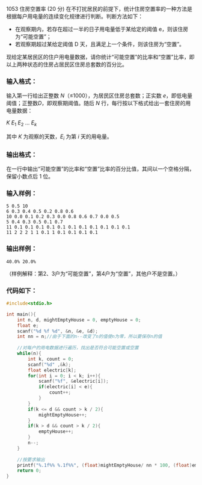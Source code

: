 1053 住房空置率 (20 分)
在不打扰居民的前提下，统计住房空置率的一种方法是根据每户用电量的连续变化规律进行判断。判断方法如下：
*  在观察期内，若存在超过一半的日子用电量低于某给定的阈值 e，则该住房为“可能空置”；
* 若观察期超过某给定阈值 D 天，且满足上一个条件，则该住房为“空置”。

现给定某居民区的住户用电量数据，请你统计“可能空置”的比率和“空置”比率，即以上两种状态的住房占居民区住房总套数的百分比。
### 输入格式：
输入第一行给出正整数 $N$（≤1000），为居民区住房总套数；正实数 $e$，即低电量阈值；正整数$D$，即观察期阈值。随后 $N$ 行，每行按以下格式给出一套住房的用电量数据：

$K$ $E_1$ $E_2$ ... $E_k$

其中 $K$ 为观察的天数，$E_i$ 为第 $i$ 天的用电量。
### 输出格式：
在一行中输出“可能空置”的比率和“空置”比率的百分比值，其间以一个空格分隔，保留小数点后 1 位。
### 输入样例：
```
5 0.5 10
6 0.3 0.4 0.5 0.2 0.8 0.6
10 0.0 0.1 0.2 0.3 0.0 0.8 0.6 0.7 0.0 0.5
5 0.4 0.3 0.5 0.1 0.7
11 0.1 0.1 0.1 0.1 0.1 0.1 0.1 0.1 0.1 0.1 0.1
11 2 2 2 1 1 0.1 1 0.1 0.1 0.1 0.1
```
### 输出样例：
```
40.0% 20.0%
```
（样例解释：第2、3户为“可能空置”，第4户为“空置”，其他户不是空置。）
### 代码如下：
```c
#include<stdio.h>

int main(){
    int n, d, mightEmptyHouse = 0, emptyHouse = 0;
    float e;
    scanf("%d %f %d", &n, &e, &d);
    int nn = n;//由于下面的n--改变了n的值使n为零，所以要保存n的值 
    
    //对每户的用电数据进行遍历，找出是否符合可能空置或空置 
    while(n){
        int k, count = 0;
        scanf("%d" ,&k);
        float electric[k];
        for(int i = 0; i < k; i++){
            scanf("%f", &electric[i]);
            if(electric[i] < e){
                count++;
            }
        }
        if(k <= d && count > k / 2){
            mightEmptyHouse++;
        }
        if(k > d && count > k / 2){
            emptyHouse++;
        }    
        n--;
    }
    
    //按要求输出 
    printf("%.1f%% %.1f%%", (float)mightEmptyHouse/ nn * 100, (float)emptyHouse/nn * 100);
    return 0;
} 
```